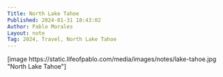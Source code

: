 ```yaml
---
Title: North Lake Tahoe
Published: 2024-01-31 18:43:02
Author: Pablo Morales
Layout: note
Tag: 2024, Travel, North Lake Tahoe
---
```

<div class=" measure w-50 center" markdown="1">
[image https://static.lifeofpablo.com/media/images/notes/lake-tahoe.jpg "North Lake Tahoe"]
</div>
